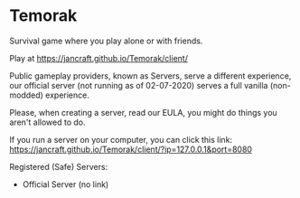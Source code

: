 # Temorak
Survival game where you play alone or with friends.

Play at https://jancraft.github.io/Temorak/client/

Public gameplay providers, known as Servers, serve a different experience, our official server (not running as of 02-07-2020) serves a full vanilla (non-modded) experience.

Please, when creating a server, read our EULA, you might do things you aren't allowed to do.

If you run a server on your computer, you can click this link:
https://jancraft.github.io/Temorak/client/?ip=127.0.0.1&port=8080

Registered (Safe) Servers:
 - Official Server (no link)